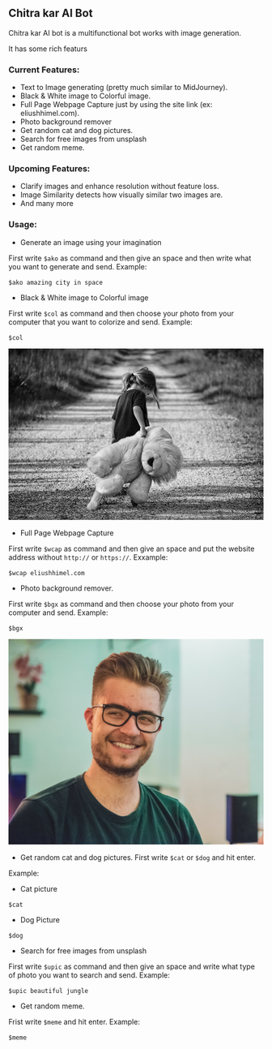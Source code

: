 ## Chitra kar AI Bot
Chitra kar AI bot is a multifunctional bot works with image generation.

It has some rich featurs

### Current Features:
- Text to Image generating (pretty much similar to MidJourney).
- Black & White image to Colorful image.
- Full Page Webpage Capture just by using the site link (ex: eliushhimel.com).
- Photo background remover
- Get random cat and dog pictures.
- Search for free images from unsplash
- Get random meme.

### Upcoming Features:
- Clarify images and enhance resolution without feature loss.
- Image Similarity detects how visually similar two images are.
- And many more

### Usage:

- Generate an image using your imagination

First write `$ako` as command and then give an space and then write what you want to generate and send.
Example:

```
$ako amazing city in space
```
- Black & White image to Colorful image

First write `$col` as command and then choose your photo from your computer that you want to colorize and send.
Example:

```
$col
```

![Baby with a Teddy black and white picture](images/baby-with-teddy.jpg)

- Full Page Webpage Capture

First write `$wcap` as command and then give an space and put the website address without `http://` or `https://`.
Exxample:

```
$wcap eliushhimel.com
```

- Photo background remover.

First write `$bgx` as command and then choose your photo from your computer and send.
Example:

```
$bgx
```

![a man smiling picture](images/man-photo.jpg)

- Get random cat and dog pictures.
First write `$cat` or  `$dog` and hit enter.

Example:

- Cat picture
 
```
$cat
```
- Dog Picture

```
$dog
```

- Search for free images from unsplash

First write `$upic` as command and then give an space and write what type of photo you want to search and send.
Example:

```
$upic beautiful jungle
```

- Get random meme.

Frist write `$meme` and hit enter.
Example:

```
$meme
```